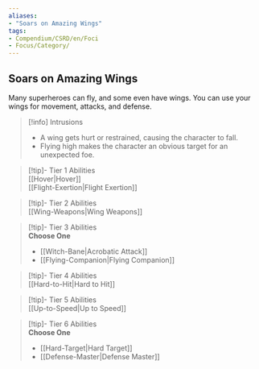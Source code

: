```yaml
---
aliases:
- "Soars on Amazing Wings"
tags:
- Compendium/CSRD/en/Foci
- Focus/Category/
---
```


  
## Soars on Amazing Wings  
Many superheroes can fly, and some even have wings. You can use your wings for movement, attacks, and defense.  

>[!info] Intrusions  
>- A wing gets hurt or restrained, causing the character to fall.  
>- Flying high makes the character an obvious target for an unexpected foe.  


>[!tip]- Tier 1 Abilities  
> [[Hover|Hover]]  
> [[Flight-Exertion|Flight Exertion]]  


>[!tip]- Tier 2 Abilities  
> [[Wing-Weapons|Wing Weapons]]  


>[!tip]- Tier 3 Abilities  
> **Choose One**  
>- [[Witch-Bane|Acrobatic Attack]]  
>- [[Flying-Companion|Flying Companion]]  


>[!tip]- Tier 4 Abilities  
> [[Hard-to-Hit|Hard to Hit]]  


>[!tip]- Tier 5 Abilities  
> [[Up-to-Speed|Up to Speed]]  


>[!tip]- Tier 6 Abilities  
> **Choose One**  
>- [[Hard-Target|Hard Target]]  
>- [[Defense-Master|Defense Master]]

